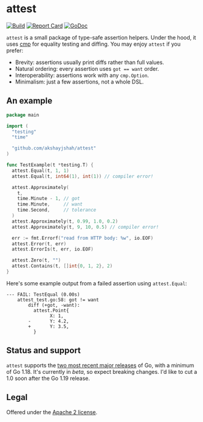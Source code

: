 attest
======

[![Build](https://github.com/akshayjshah/attest/actions/workflows/ci.yaml/badge.svg?branch=main)](https://github.com/akshayjshah/attest/actions/workflows/ci.yaml)
[![Report Card](https://goreportcard.com/badge/github.com/akshayjshah/attest)](https://goreportcard.com/report/github.com/akshayjshah/attest)
[![GoDoc](https://pkg.go.dev/badge/github.com/akshayjshah/attest.svg)](https://pkg.go.dev/github.com/akshayjshah/attest)

`attest` is a small package of type-safe assertion helpers. Under the hood,
it uses [cmp] for equality testing and diffing. You may enjoy `attest` if you
prefer:

- Brevity: assertions usually print diffs rather than full values.
- Natural ordering: every assertion uses `got == want` order.
- Interoperability: assertions work with any `cmp.Option`.
- Minimalism: just a few assertions, not a whole DSL.

## An example

```go
package main

import (
  "testing"
  "time"

  "github.com/akshayjshah/attest"
)

func TestExample(t *testing.T) {
  attest.Equal(t, 1, 1)
  attest.Equal(t, int64(1), int(1)) // compiler error!

  attest.Approximately(
    t,
    time.Minute - 1, // got
    time.Minute,     // want
    time.Second,     // tolerance
  )
  attest.Approximately(t, 0.99, 1.0, 0.2)
  attest.Approximately(t, 9, 10, 0.5) // compiler error!

  err := fmt.Errorf("read from HTTP body: %w", io.EOF)
  attest.Error(t, err)
  attest.ErrorIs(t, err, io.EOF)

  attest.Zero(t, "")
  attest.Contains(t, []int{0, 1, 2}, 2)
}
```

Here's some example output from a failed assertion using `attest.Equal`:

```
--- FAIL: TestEqual (0.00s)
    attest_test.go:58: got != want
        diff (+got, -want):
          attest.Point{
                X: 1,
        -       Y: 4.2,
        +       Y: 3.5,
          }
```

## Status and support

`attest` supports the [two most recent major releases][go-versions] of Go, with
a minimum of Go 1.18. It's currently in _beta_, so expect breaking changes. I'd
like to cut a 1.0 soon after the Go 1.19 release.

## Legal

Offered under the [Apache 2 license][license].

[cmp]: https://pkg.go.dev/github.com/google/go-cmp/cmp
[go-versions]: https://golang.org/doc/devel/release#policy
[license]: https://github.com/akshayjshah/attest/blob/main/LICENSE
